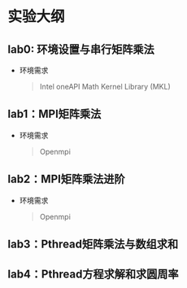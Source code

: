 # 实验大纲

## lab0: 环境设置与串行矩阵乘法

- 环境需求
  
    > Intel oneAPI Math Kernel Library (MKL)

## lab1：MPI矩阵乘法

- 环境需求
    > Openmpi

## lab2：MPI矩阵乘法进阶

- 环境需求
    > Openmpi

## lab3：Pthread矩阵乘法与数组求和

## lab4：Pthread方程求解和求圆周率